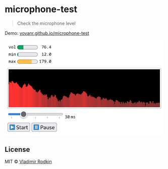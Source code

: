 # microphone-test

> Check the microphone level

Demo: [vovanr.github.io/microphone-test][demo]

![](preview.png)

## License
MIT © [Vladimir Rodkin](https://github.com/VovanR)

[demo]: https://vovanr.github.io/microphone-test
